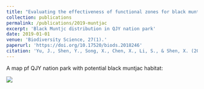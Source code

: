 ```yaml
---
title: "Evaluating the effectiveness of functional zones for black muntjac (Muntiacus crinifrons) protection in qianjiangyuan national park pilot site"
collection: publications
permalink: /publications/2019-muntjac
excerpt: 'Black Muntjc distribution in QJY nation park'
date: 2019-01-01
venue: 'Biodiversity Science, 27(1).'
paperurl: 'https://doi.org/10.17520/biods.2018246'
citation: 'Yu, J., Shen, Y., Song, X., Chen, X., Li, S., & Shen, X. (2019). Evaluating the effectiveness of functional zones for black muntjac (Muntiacus crinifrons) protection in qianjiangyuan national park pilot site. Biodiversity Science, 27(1).'
---
```


A map pf QJY nation park with potential black muntjac habitat:

![](http://YunyiShen.github.io/files/BM.png)
